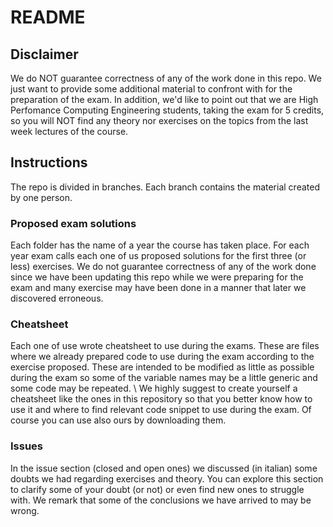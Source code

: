 # README
## Disclaimer
We do NOT guarantee correctness of any of the work done in this repo. We just want to provide some additional material to confront with for the preparation of the exam.
In addition, we'd like to point out that we are High Perfomance Computing Engineering students, taking the exam for 5 credits, so you will NOT find any theory nor exercises on the topics from the last week lectures of the course.

## Instructions
The repo is divided in branches. Each branch contains the material created by one person.

### Proposed exam solutions
Each folder has the name of a year the course has taken place.
For each year exam calls each one of us proposed solutions for the first three (or less) exercises.
We do not guarantee correctness of any of the work done since we have been updating this repo while we were preparing for the exam and many exercise may have been done in a manner that later we discovered erroneous.

### Cheatsheet
Each one of use wrote cheatsheet to use during the exams. These are files where we already prepared code to use during the exam according to the exercise proposed. These are intended to be modified as little as possible during the exam so some of the variable names may be a little generic and some code may be repeated. \\ 
We highly suggest to create yourself a cheatsheet like the ones in this repository so that you better know how to use it and where to find relevant code snippet to use during the exam. Of course you can use also ours by downloading them.

### Issues
In the issue section (closed and open ones) we discussed (in italian) some doubts we had regarding exercises and theory. You can explore this section to clarify some of your doubt (or not) or even find new ones to struggle with. We remark that some of the conclusions we have arrived to may be wrong.
